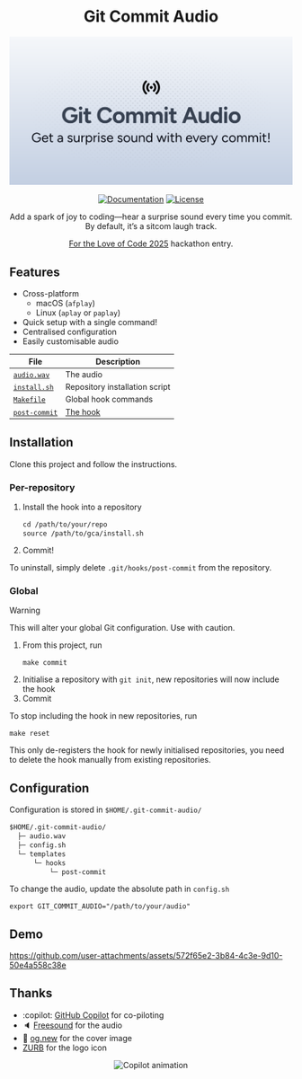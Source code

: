 <div align="center">

# Git Commit Audio

[![Cover image](./cover.svg)](https://gca.nhan.dev)

[![Documentation](https://img.shields.io/badge/Documentation-none?style=for-the-badge&cacheSeconds=86400)](https://gca.nhan.dev)
[![License](https://img.shields.io/github/license/dnhn/gca?style=for-the-badge&cacheSeconds=86400)](./license)

Add a spark of joy to coding—hear a surprise sound every time you commit. By default, it’s a sitcom laugh track.

[For the Love of Code 2025](https://gh.io/ftloc) hackathon entry.

</div>

## Features

- Cross-platform
  - macOS (`afplay`)
  - Linux (`aplay` or `paplay`)
- Quick setup with a single command!
- Centralised configuration
- Easily customisable audio

| File | Description |
| - | - |
| [`audio.wav`](/audio.wav) | The audio |
| [`install.sh`](./install.sh) | Repository installation script |
| [`Makefile`](./Makefile) | Global hook commands |
| [`post-commit`](./post-commit) | [The hook](https://git-scm.com/docs/githooks#_post_commit) |

## Installation

Clone this project and follow the instructions.

### Per-repository

1. Install the hook into a repository
   ```shell
   cd /path/to/your/repo
   source /path/to/gca/install.sh
   ```
1. Commit!

To uninstall, simply delete `.git/hooks/post-commit` from the repository.

### Global

> [!WARNING]
> This will alter your global Git configuration. Use with caution.

1. From this project, run
   ```shell
   make commit
   ```
1. Initialise a repository with `git init`, new repositories will now include the hook
1. Commit

To stop including the hook in new repositories, run

```shell
make reset
```

This only de-registers the hook for newly initialised repositories, you need to delete the hook manually from existing repositories.

## Configuration

Configuration is stored in `$HOME/.git-commit-audio/`

```
$HOME/.git-commit-audio/
  ├─ audio.wav
  ├─ config.sh
  └─ templates
      └─ hooks
          └─ post-commit
```

To change the audio, update the absolute path in `config.sh`

```shell
export GIT_COMMIT_AUDIO="/path/to/your/audio"
```

## Demo

https://github.com/user-attachments/assets/572f65e2-3b84-4c3e-9d10-50e4a558c38e

## Thanks

- :copilot: [GitHub Copilot](https://gh.io/copilot) for co-piloting
- 🔈 [Freesound](https://freesound.org/s/324894) for the audio
- 📔 [og.new](https://og.new) for the cover image
- [ZURB](https://github.com/zurb/foundation-icon-fonts) for the logo icon

<div align="center">
<img src="https://github.blog/wp-content/uploads/2025/05/leereilly-copilot.gif" alt="Copilot animation" width="250" height="315">
</div>
